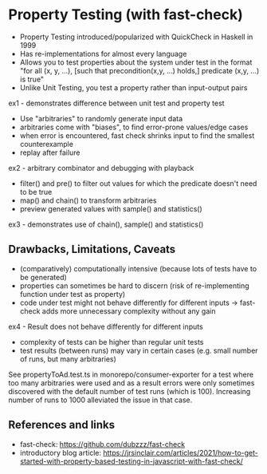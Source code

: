 # Property Testing (with fast-check)

- Property Testing introduced/popularized with QuickCheck in Haskell in 1999
- Has re-implementations for almost every language
- Allows you to test properties about the system under test in the format
  "for all (x, y, ...), [such that precondition(x,y, ...) holds,] predicate (x,y, ...) is true"
- Unlike Unit Testing, you test a property rather than input-output pairs

ex1 - demonstrates difference between unit test and property test

- Use "arbitraries" to randomly generate input data
- arbitraries come with "biases", to find error-prone values/edge cases
- when error is encountered, fast check shrinks input to find the smallest counterexample
- replay after failure

ex2 - arbitrary combinator and debugging with playback

- filter() and pre() to filter out values for which the predicate doesn't need to be true
- map() and chain() to transform arbitraries
- preview generated values with sample() and statistics()

ex3 - demonstrates use of chain(), sample() and statistics()

## Drawbacks, Limitations, Caveats

- (comparatively) computationally intensive (because lots of tests have to be generated)
- properties can sometimes be hard to discern (risk of re-implementing function under test as property)
- code under test might not behave differently for different inputs -> fast-check adds more unnecessary complexity without any gain

ex4 - Result does not behave differently for different inputs

- complexity of tests can be higher than regular unit tests
- test results (between runs) may vary in certain cases (e.g. small number of runs, but many arbitraries)

See propertyToAd.test.ts in monorepo/consumer-exporter for a test where too many arbitraries were used and as a result errors were only sometimes discovered with the default number of test runs (which is 100). Increasing number of runs to 1000 alleviated the issue in that case.


## References and links

* fast-check: https://github.com/dubzzz/fast-check
* introductory blog article: https://jrsinclair.com/articles/2021/how-to-get-started-with-property-based-testing-in-javascript-with-fast-check/
